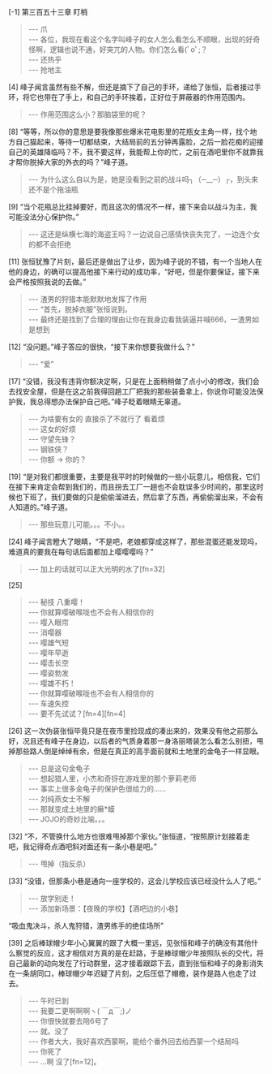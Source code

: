 
[-1] 第三百五十三章 盯梢
>--- 爪<br>
>--- 各位，我现在看这个名字叫峰子的女人怎么看怎么不顺眼，出现的好奇怪啊，逻辑也说不通，好突兀的人物。你们怎么看(ﾟoﾟ;？<br>
>--- 还热乎<br>
>--- 抢地主<br>

[4] 峰子闻言虽然有些不解，但还是摘下了自己的手环，递给了张恒，后者接过手环，将它也带在了手上，和自己的手环挨着，正好位于屏蔽器的作用范围内。
>--- 作用范围这么小？那脑袋里的呢？<br>

[8] “等等，所以你的意思是要我像那些爆米花电影里的花瓶女主角一样，找个地方自己猫起来，等待一切都结束，大结局前的五分钟再露脸，之后一脸花痴的迎接自己的英雄降临吗？不，我不要这样，我能帮上你的忙，之前在酒吧里你不就靠我才帮你脱掉大家的外衣的吗？”峰子道。
>--- 为什么这么自以为是，她是没看到之前的战斗吗┐（─__─）┌，到头来还不是个拖油瓶<br>

[9] “当个花瓶总比挂掉要好，而且这次的情况不一样，接下来会以战斗为主，我可能没法分心保护你。”
>--- 这还是纵横七海的海盗王吗？一边说自己感情快丧失完了，一边连个女的都不会拒绝<br>

[11] 张恒犹豫了片刻，最后还是做出了让步，因为峰子说的不错，有一个当地人在他的身边，的确可以提高他接下来行动的成功率，“好吧，但是你要保证，接下来会严格按照我说的去做。”
>--- 渣男的狩猎本能默默地发挥了作用<br>
>--- “首先，脱掉衣服”张恒说到。<br>
>--- 最终还是找到了合理的理由让你在我身边看我装逼并喊666，一渣男如是想到<br>

[12] “没问题。”峰子答应的很快，“接下来你想要我做什么？”
>--- “爱”<br>

[17] “没错，我没有违背你额决定啊，只是在上面稍稍做了点小小的修改，我们会去找安全屋，但是在这之前我得回趟工厂把我的那些装备拿上，你说你可能没法保护我，我总得想办法保护自己吧。”峰子眨着眼睛无辜道。
>--- 为啥要有女的  直接杀了不就行了  看着烦<br>
>--- 这女的好烦<br>
>--- 守望先锋？<br>
>--- 钢铁侠？<br>
>--- 你额 -> 你的？<br>

[19] “是对我们都很重要，主要是我平时的时候做的一些小玩意儿，相信我，它们在接下来肯定会帮到我们的，而且拐去工厂一趟也不会耽误多少时间的，那里这时候也下班了，我们要做的只是偷偷溜进去，然后拿了东西，再偷偷溜出来，不会有人知道的。”峰子道。
>--- 那些玩意儿可能。。。不小。。<br>

[24] 峰子闻言瞪大了眼睛，“不是吧，老娘都穿成这样了，那些混蛋还能发现吗，难道真的要我在每句话后面都加上嘤嘤嘤吗？”
>--- 加上的话就可以正大光明的水了[fn=32]<br>

[25] 
>--- 秘技 八重嘤！<br>
>--- 你就算嘤破喉咙也不会有人相信你的<br>
>--- 嘤入眼帘<br>
>--- 消嘤器<br>
>--- 嘤雄气短<br>
>--- 嘤年早逝<br>
>--- 嘤击长空<br>
>--- 嘤姿勃发<br>
>--- 嘤雄不朽！<br>
>--- 你就算嘤破喉咙也不会有人相信你的<br>
>--- 车速失控<br>
>--- 要不先试试？[fn=4][fn=4]<br>

[26] 这一次伪装张恒毕竟只是在夜市里捡现成的凑出来的，效果没有他之前那么好，况且还有峰子在身边，以后者的气质身着那一身洛丽塔装怎么看怎么别扭，甩掉那些路人倒是绰绰有余，但是在真正的高手面前就和土地里的金龟子一样显眼。
>--- 总是这句金龟子<br>
>--- 想起猎人里，小杰和奇犽在游戏里的那个萝莉老师<br>
>--- 事实上很多金龟子的保护色很给力的……<br>
>--- 刘纯燕女士不解<br>
>--- 那就变成土地里的癞*蟆<br>
>--- JOJO的奇妙比喻。。。<br>

[32] “不，不管换什么地方也很难甩掉那个家伙。”张恒道，“按照原计划接着走吧，我记得奇点酒吧斜对面还有一条小巷是吧。”
>--- 甩掉（指反杀）<br>

[33] “没错，但那条小巷是通向一座学校的，这会儿学校应该已经没什么人了吧。”
>--- 放学别走！<br>
>--- 添加新场景：【夜晚的学校】【酒吧边的小巷】

“吸血鬼决斗，杀人鬼狩猎，渣男练手的绝佳场所”<br>

[39] 之后棒球帽少年小心翼翼的跟了大概一里远，见张恒和峰子的确没有其他什么察觉的反应，这才相信对方真的是在赶路，于是棒球帽少年按照队长的交代，将自己最新的动向发在了行动群里，这才接着跟踪下去，直到张恒和峰子的身影消失在一条胡同口，棒球帽少年迟疑了片刻，之后压低了帽檐，装作是路人也走了过去。
>--- 午时已到<br>
>--- 我要二更啊啊啊ヽ( ￣д￣;)ノ<br>
>--- 你很快就要去陪6号了<br>
>--- 就。没了<br>
>--- 作者大大，我好喜欢西蒙啊，能给个番外回去给西蒙一个结局吗<br>
>--- 你死了<br>
>--- ...啊 沒了[fn=12]。<br>
